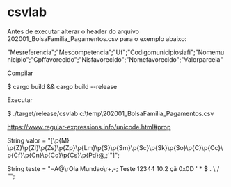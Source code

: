 # csvlab
Antes de executar alterar o header do arquivo 202001_BolsaFamilia_Pagamentos.csv para o exemplo abaixo:

  "Mesreferencia";"Mescompetencia";"Uf";"Codigomunicipiosiafi";"Nomemunicipio";"Cpffavorecido";"Nisfavorecido";"Nomefavorecido";"Valorparcela"

Compilar

  $ cargo build && cargo build --release 

Executar

  $ ./target/release/csvlab c:\temp\202001_BolsaFamilia_Pagamentos.csv


https://www.regular-expressions.info/unicode.html#prop

String valor = "[\\p{M} \\p{Z}\\p{Zl}\\p{Zs}\\p{Zp}\\p{Lm}\\p{S}\\p{Sm}\\p{Sc}\\p{Sk}\\p{So}\\p{C}\\p{Cc}\\p{Cf}\\p{Cn}\\p{Co}\\p{Cs}\\p{Pd}@,;'\"]";

String teste = "=A@\rOla	Mundao\r+,-; Teste 12344 10.2 çã 0x0D ' * $ . \\ / \"";
